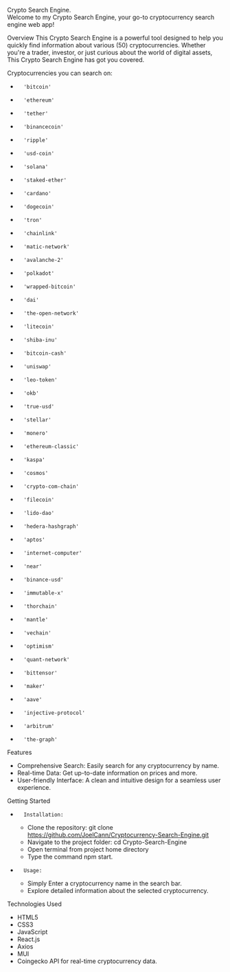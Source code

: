 Crypto Search Engine. <br />
Welcome to my Crypto Search Engine, your go-to cryptocurrency search engine web app!

Overview
This Crypto Search Engine is a powerful tool designed to help you quickly find information about various (50) cryptocurrencies. Whether you're a trader, investor, or just curious about the world of digital assets, This Crypto Search Engine has got you covered.


Cryptocurrencies you can search on:
* 		'bitcoin'
* 		'ethereum'
* 		'tether'
* 		'binancecoin'
* 		'ripple'
* 		'usd-coin'
* 		'solana'
* 		'staked-ether'
* 		'cardano'
* 		'dogecoin'
* 		'tron'
* 		'chainlink'
* 		'matic-network'
* 		'avalanche-2'
* 		'polkadot'
* 		'wrapped-bitcoin'
* 		'dai'
* 		'the-open-network'
* 		'litecoin'
* 		'shiba-inu'
* 		'bitcoin-cash'
* 		'uniswap'
* 		'leo-token'
* 		'okb'
* 		'true-usd'
* 		'stellar'
* 		'monero'
* 		'ethereum-classic'
* 		'kaspa'
* 		'cosmos'
* 		'crypto-com-chain'
* 		'filecoin'
* 		'lido-dao'
* 		'hedera-hashgraph'
* 		'aptos'
* 		'internet-computer'
* 		'near'
* 		'binance-usd'
* 		'immutable-x'
* 		'thorchain'
* 		'mantle'
* 		'vechain'
* 		'optimism'
* 		'quant-network'
* 		'bittensor'
* 		'maker'
* 		'aave'
* 		'injective-protocol'
* 		'arbitrum'
* 		'the-graph'


Features
* Comprehensive Search: Easily search for any cryptocurrency by name.
* Real-time Data: Get up-to-date information on prices and more.
* User-friendly Interface: A clean and intuitive design for a seamless user experience.


Getting Started
* 		Installation:
    * Clone the repository: git clone https://github.com/JoelCann/Cryptocurrency-Search-Engine.git
    * Navigate to the project folder: cd Crypto-Search-Engine
    * Open terminal from project home directory
    * Type the command npm start.

* 		Usage:
    * Simply Enter a cryptocurrency name in the search bar.
    * Explore detailed information about the selected cryptocurrency.

Technologies Used
* HTML5
* CSS3
* JavaScript
* React.js
* Axios
* MUI 
* Coingecko API for real-time cryptocurrency data.

